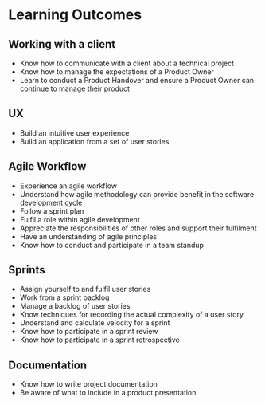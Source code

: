 # Learning Outcomes

## Working with a client

- Know how to communicate with a client about a technical project
- Know how to manage the expectations of a Product Owner
- Learn to conduct a Product Handover and ensure a Product Owner can continue to manage their product

## UX

- Build an intuitive user experience
- Build an application from a set of user stories

## Agile Workflow

- Experience an agile workflow
- Understand how agile methodology can provide benefit in the software development cycle
- Follow a sprint plan
- Fulfil a role within agile development
- Appreciate the responsibilities of other roles and support their fulfilment
- Have an understanding of agile principles
- Know how to conduct and participate in a team standup

## Sprints

- Assign yourself to and fulfil user stories
- Work from a sprint backlog
- Manage a backlog of user stories
- Know techniques for recording the actual complexity of a user story
- Understand and calculate velocity for a sprint
- Know how to participate in a sprint review
- Know how to participate in a sprint retrospective

## Documentation

- Know how to write project documentation
- Be aware of what to include in a product presentation
